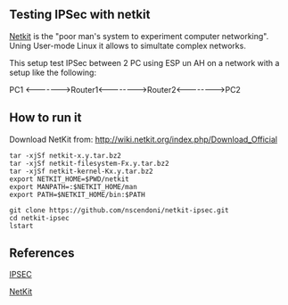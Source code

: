 ## Testing IPSec with netkit

[Netkit](http://wiki.netkit.org/) is the "poor man's system to experiment computer networking". Uning User-mode Linux it allows to simultate complex networks.

This setup test IPSec between 2 PC using ESP un AH on a network with a setup like the following:

PC1 <------->Router1<-------->Router2<-------->PC2

## How to run it
Download NetKit from:
http://wiki.netkit.org/index.php/Download_Official

    tar -xjSf netkit-x.y.tar.bz2
    tar -xjSf netkit-filesystem-Fx.y.tar.bz2
    tar -xjSf netkit-kernel-Kx.y.tar.bz2
    export NETKIT_HOME=$PWD/netkit
    export MANPATH=:$NETKIT_HOME/man
    export PATH=$NETKIT_HOME/bin:$PATH

    git clone https://github.com/nscendoni/netkit-ipsec.git
    cd netkit-ipsec
    lstart


## References
[IPSEC](http://www.tldp.org/HOWTO/VPN-HOWTO)

[NetKit](http://wiki.netkit.org/index.php/Labs_Official)
